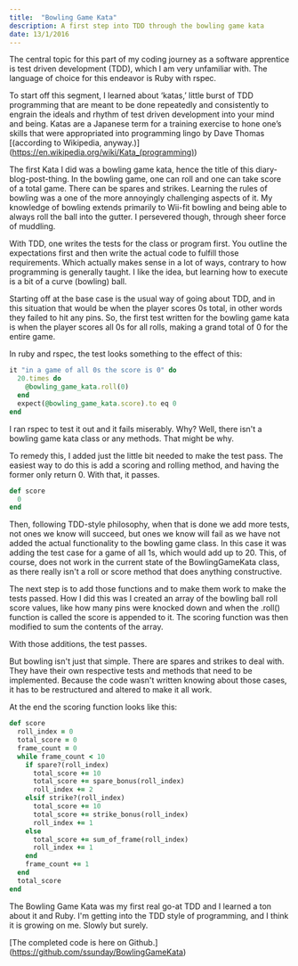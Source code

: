 ```yaml
---
title:  "Bowling Game Kata"
description: A first step into TDD through the bowling game kata
date: 13/1/2016
---
```

The central topic for this part of my coding journey as a software apprentice is test driven development (TDD), which I am very unfamiliar with. The language of choice for this endeavor is Ruby with rspec.

To start off this segment, I learned about ‘katas,’ little burst of TDD programming that are meant to be done repeatedly and consistently to engrain the ideals and rhythm of test driven development into your mind and being. Katas are a Japanese term for a training exercise to hone one’s skills that were appropriated into programming lingo by Dave Thomas [(according to Wikipedia, anyway.)] (https://en.wikipedia.org/wiki/Kata_(programming))

The first Kata I did was a bowling game kata, hence the title of this diary-blog-post-thing. In the bowling game, one can roll and one can take score of a total game. There can be spares and strikes. Learning the rules of bowling was a one of the more annoyingly challenging aspects of it. My knowledge of bowling extends primarily to Wii-fit bowling and being able to always roll the ball into the gutter. I persevered though, through sheer force of muddling.

With TDD, one writes the tests for the class or program first. You outline the expectations first and then write the actual code to fulfill those requirements. Which actually makes sense in a lot of ways, contrary to how programming is generally taught. I like the idea, but learning how to execute is a bit of a curve (bowling) ball.

Starting off at the base case is the usual way of going about TDD, and in this situation that would be when the player scores 0s total, in other words they failed to hit any pins. So, the first test written for the bowling game kata is when the player scores all 0s for all rolls, making a grand total of 0 for the entire game. 

In ruby and rspec, the test looks something to the effect of this:

```ruby
it "in a game of all 0s the score is 0" do
  20.times do
    @bowling_game_kata.roll(0)
  end
  expect(@bowling_game_kata.score).to eq 0
end
```

I ran rspec to test it out and it fails miserably. Why? Well, there isn't a bowling game kata class or any methods. That might be why.

To remedy this, I added just the little bit needed to make the test pass. The easiest way to do this is add a scoring and rolling method, and having the former only return 0. With that, it passes.

```ruby
def score
  0
end
```

Then, following TDD-style philosophy, when that is done we add more tests, not ones we know will succeed, but ones we know will fail as we have not added the actual functionality to the bowling game class. In this case it was adding the test case for a game of all 1s, which would add up to 20. This, of course, does not work in the current state of the BowlingGameKata class, as there really isn't a roll or score method that does anything constructive.

The next step is to add those functions and to make them work to make the tests passed. How I did this was I created an array of the bowling ball roll score values, like how many pins were knocked down and when the .roll() function is called the score is appended to it. The scoring function was then modified to sum the contents of the array.

With those additions, the test passes.

But bowling isn't just that simple. There are spares and strikes to deal with. They have their own respective tests and  methods that need to be implemented. Because the code wasn't written knowing about those cases, it has to be restructured and altered to make it all work.

At the end the scoring function looks like this:

```ruby
def score
  roll_index = 0
  total_score = 0
  frame_count = 0
  while frame_count < 10
    if spare?(roll_index)
      total_score += 10
      total_score += spare_bonus(roll_index)
      roll_index += 2
    elsif strike?(roll_index)
      total_score += 10
      total_score += strike_bonus(roll_index)
      roll_index += 1
    else
      total_score += sum_of_frame(roll_index)
      roll_index += 1
    end
    frame_count += 1
  end
  total_score
end
```

The Bowling Game Kata was my first real go-at TDD and I learned a ton about it and Ruby. I'm getting into the TDD style of programming, and I think it is growing on me. Slowly but surely.

[The completed code is here on Github.] (https://github.com/ssunday/BowlingGameKata)
